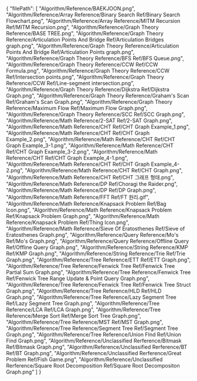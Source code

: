 {
  "filePath": [
    "Algorithm/Reference/BAEKJOON.png",
    "Algorithm/Reference/Array Reference/Binary Search Ref/Binary Search Flowchart.png",
    "Algorithm/Reference/Array Reference/MITM Recursion Ref/MITM Recursion.png",
    "Algorithm/Reference/Graph Theory Reference/BASE TREE.png",
    "Algorithm/Reference/Graph Theory Reference/Articulation Points And Bridge Ref/Articulation Bridges graph.png",
    "Algorithm/Reference/Graph Theory Reference/Articulation Points And Bridge Ref/Articulation Points graph.png",
    "Algorithm/Reference/Graph Theory Reference/BFS Ref/BFS Queue.png",
    "Algorithm/Reference/Graph Theory Reference/CCW Ref/CCW Formula.png",
    "Algorithm/Reference/Graph Theory Reference/CCW Ref/Intersection points.png",
    "Algorithm/Reference/Graph Theory Reference/CCW Ref/Line-segment intersection.png",
    "Algorithm/Reference/Graph Theory Reference/Dijkstra Ref/Dijkstra Graph.png",
    "Algorithm/Reference/Graph Theory Reference/Graham's Scan Ref/Graham's Scan Graph.png",
    "Algorithm/Reference/Graph Theory Reference/Maximum Flow Ref/Maximum Flow Graph.png",
    "Algorithm/Reference/Graph Theory Reference/SCC Ref/SCC Graph.png",
    "Algorithm/Reference/Math Reference/2-SAT Ref/2-SAT Graph.png",
    "Algorithm/Reference/Math Reference/CHT Ref/CHT Graph Example_1.png",
    "Algorithm/Reference/Math Reference/CHT Ref/CHT Graph Example_2.png",
    "Algorithm/Reference/Math Reference/CHT Ref/CHT Graph Example_3-1.png",
    "Algorithm/Reference/Math Reference/CHT Ref/CHT Graph Example_3-2.png",
    "Algorithm/Reference/Math Reference/CHT Ref/CHT Graph Example_4-1.png",
    "Algorithm/Reference/Math Reference/CHT Ref/CHT Graph Example_4-2.png",
    "Algorithm/Reference/Math Reference/CHT Ref/CHT Graph.png",
    "Algorithm/Reference/Math Reference/CHT Ref/CHT 그래프 형태.png",
    "Algorithm/Reference/Math Reference/DP Ref/Choragi the Raider.png",
    "Algorithm/Reference/Math Reference/DP Ref/DP Graph.png",
    "Algorithm/Reference/Math Reference/FFT Ref/FT 원리.gif",
    "Algorithm/Reference/Math Reference/Knapsack Problem Ref/Bag Icon.png",
    "Algorithm/Reference/Math Reference/Knapsack Problem Ref/Knapsack Problem Graph.png",
    "Algorithm/Reference/Math Reference/Knapsack Problem Ref/Thing Icon.png",
    "Algorithm/Reference/Math Reference/Sieve Of Eratosthenes Ref/Sieve of Eratosthenes Graph.png",
    "Algorithm/Reference/Query Reference/Mo's Ref/Mo's Graph.png",
    "Algorithm/Reference/Query Reference/Offline Query Ref/Offline Query Graph.png",
    "Algorithm/Reference/String Reference/KMP Ref/KMP Graph.png",
    "Algorithm/Reference/String Reference/Trie Ref/Trie Graph.png",
    "Algorithm/Reference/Tree Reference/ETT Ref/ETT Graph.png",
    "Algorithm/Reference/Tree Reference/Fenwick Tree Ref/Fenwick Tree Partial Sum Graph.png",
    "Algorithm/Reference/Tree Reference/Fenwick Tree Ref/Fenwick Tree Range Update & Point Query Graph.png",
    "Algorithm/Reference/Tree Reference/Fenwick Tree Ref/Fenwick Tree Struct Graph.png",
    "Algorithm/Reference/Tree Reference/HLD Ref/HLD Graph.png",
    "Algorithm/Reference/Tree Reference/Lazy Segment Tree Ref/Lazy Segment Tree Graph.png",
    "Algorithm/Reference/Tree Reference/LCA Ref/LCA Graph.png",
    "Algorithm/Reference/Tree Reference/Merge Sort Ref/Merge Sort Tree Graph.png",
    "Algorithm/Reference/Tree Reference/MST Ref/MST Graph.png",
    "Algorithm/Reference/Tree Reference/Segment Tree Ref/Segment Tree Graph.png",
    "Algorithm/Reference/Tree Reference/Union FInd Ref/Union Find Graph.png",
    "Algorithm/Reference/Unclassified Rerference/Bitmask Ref/Bitmask Graph.png",
    "Algorithm/Reference/Unclassified Rerference/BT Ref/BT Graph.png",
    "Algorithm/Reference/Unclassified Rerference/Great Problem Ref/Fish Game.png",
    "Algorithm/Reference/Unclassified Rerference/Square Root Decomposition Ref/Square Root Decompositon Graph.png"
  ]
}